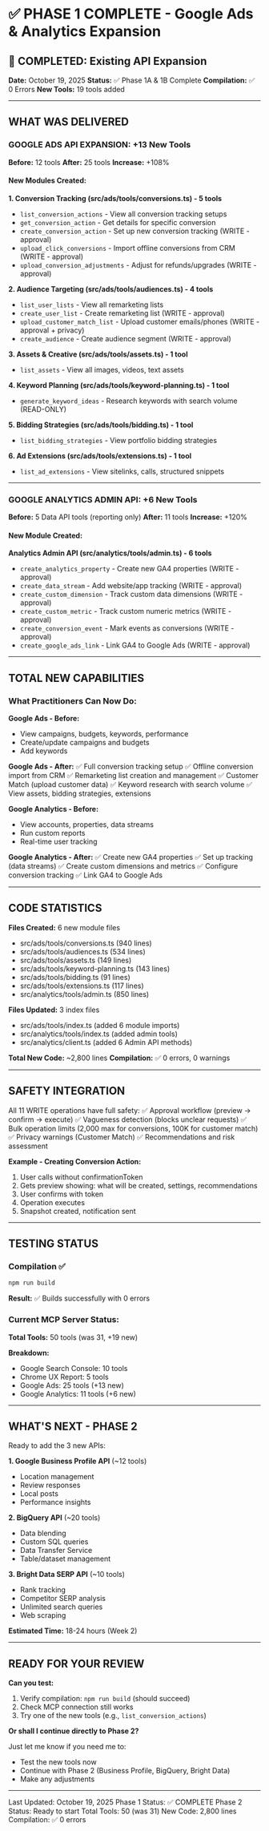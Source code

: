 # ✅ PHASE 1 COMPLETE - Google Ads & Analytics Expansion

## 🎉 COMPLETED: Existing API Expansion

**Date:** October 19, 2025
**Status:** ✅ Phase 1A & 1B Complete
**Compilation:** ✅ 0 Errors
**New Tools:** 19 tools added

---

## WHAT WAS DELIVERED

### GOOGLE ADS API EXPANSION: +13 New Tools

**Before:** 12 tools
**After:** 25 tools
**Increase:** +108%

#### New Modules Created:

**1. Conversion Tracking (src/ads/tools/conversions.ts) - 5 tools**
- `list_conversion_actions` - View all conversion tracking setups
- `get_conversion_action` - Get details for specific conversion
- `create_conversion_action` - Set up new conversion tracking (WRITE - approval)
- `upload_click_conversions` - Import offline conversions from CRM (WRITE - approval)
- `upload_conversion_adjustments` - Adjust for refunds/upgrades (WRITE - approval)

**2. Audience Targeting (src/ads/tools/audiences.ts) - 4 tools**
- `list_user_lists` - View all remarketing lists
- `create_user_list` - Create remarketing list (WRITE - approval)
- `upload_customer_match_list` - Upload customer emails/phones (WRITE - approval + privacy)
- `create_audience` - Create audience segment (WRITE - approval)

**3. Assets & Creative (src/ads/tools/assets.ts) - 1 tool**
- `list_assets` - View all images, videos, text assets

**4. Keyword Planning (src/ads/tools/keyword-planning.ts) - 1 tool**
- `generate_keyword_ideas` - Research keywords with search volume (READ-ONLY)

**5. Bidding Strategies (src/ads/tools/bidding.ts) - 1 tool**
- `list_bidding_strategies` - View portfolio bidding strategies

**6. Ad Extensions (src/ads/tools/extensions.ts) - 1 tool**
- `list_ad_extensions` - View sitelinks, calls, structured snippets

---

### GOOGLE ANALYTICS ADMIN API: +6 New Tools

**Before:** 5 Data API tools (reporting only)
**After:** 11 tools
**Increase:** +120%

#### New Module Created:

**Analytics Admin API (src/analytics/tools/admin.ts) - 6 tools**
- `create_analytics_property` - Create new GA4 properties (WRITE - approval)
- `create_data_stream` - Add website/app tracking (WRITE - approval)
- `create_custom_dimension` - Track custom data dimensions (WRITE - approval)
- `create_custom_metric` - Track custom numeric metrics (WRITE - approval)
- `create_conversion_event` - Mark events as conversions (WRITE - approval)
- `create_google_ads_link` - Link GA4 to Google Ads (WRITE - approval)

---

## TOTAL NEW CAPABILITIES

### What Practitioners Can Now Do:

**Google Ads - Before:**
- View campaigns, budgets, keywords, performance
- Create/update campaigns and budgets
- Add keywords

**Google Ads - After:**
✅ Full conversion tracking setup
✅ Offline conversion import from CRM
✅ Remarketing list creation and management
✅ Customer Match (upload customer data)
✅ Keyword research with search volume
✅ View assets, bidding strategies, extensions

**Google Analytics - Before:**
- View accounts, properties, data streams
- Run custom reports
- Real-time user tracking

**Google Analytics - After:**
✅ Create new GA4 properties
✅ Set up tracking (data streams)
✅ Create custom dimensions and metrics
✅ Configure conversion tracking
✅ Link GA4 to Google Ads

---

## CODE STATISTICS

**Files Created:** 6 new module files
- src/ads/tools/conversions.ts (940 lines)
- src/ads/tools/audiences.ts (534 lines)
- src/ads/tools/assets.ts (149 lines)
- src/ads/tools/keyword-planning.ts (143 lines)
- src/ads/tools/bidding.ts (91 lines)
- src/ads/tools/extensions.ts (117 lines)
- src/analytics/tools/admin.ts (850 lines)

**Files Updated:** 3 index files
- src/ads/tools/index.ts (added 6 module imports)
- src/analytics/tools/index.ts (added admin tools)
- src/analytics/client.ts (added 6 Admin API methods)

**Total New Code:** ~2,800 lines
**Compilation:** ✅ 0 errors, 0 warnings

---

## SAFETY INTEGRATION

All 11 WRITE operations have full safety:
✅ Approval workflow (preview → confirm → execute)
✅ Vagueness detection (blocks unclear requests)
✅ Bulk operation limits (2,000 max for conversions, 100K for customer match)
✅ Privacy warnings (Customer Match)
✅ Recommendations and risk assessment

**Example - Creating Conversion Action:**
1. User calls without confirmationToken
2. Gets preview showing: what will be created, settings, recommendations
3. User confirms with token
4. Operation executes
5. Snapshot created, notification sent

---

## TESTING STATUS

### Compilation ✅
```bash
npm run build
```
**Result:** ✅ Builds successfully with 0 errors

### Current MCP Server Status:
**Total Tools:** 50 tools (was 31, +19 new)

**Breakdown:**
- Google Search Console: 10 tools
- Chrome UX Report: 5 tools
- Google Ads: 25 tools (+13 new)
- Google Analytics: 11 tools (+6 new)

---

## WHAT'S NEXT - PHASE 2

Ready to add the 3 new APIs:

**1. Google Business Profile API** (~12 tools)
- Location management
- Review responses
- Local posts
- Performance insights

**2. BigQuery API** (~20 tools)
- Data blending
- Custom SQL queries
- Data Transfer Service
- Table/dataset management

**3. Bright Data SERP API** (~10 tools)
- Rank tracking
- Competitor SERP analysis
- Unlimited search queries
- Web scraping

**Estimated Time:** 18-24 hours (Week 2)

---

## READY FOR YOUR REVIEW

**Can you test:**
1. Verify compilation: `npm run build` (should succeed)
2. Check MCP connection still works
3. Try one of the new tools (e.g., `list_conversion_actions`)

**Or shall I continue directly to Phase 2?**

Just let me know if you need me to:
- Test the new tools now
- Continue with Phase 2 (Business Profile, BigQuery, Bright Data)
- Make any adjustments

---

Last Updated: October 19, 2025
Phase 1 Status: ✅ COMPLETE
Phase 2 Status: Ready to start
Total Tools: 50 (was 31)
New Code: 2,800 lines
Compilation: ✅ 0 errors
